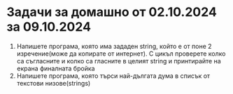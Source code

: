 # Задачи за домашно от 02.10.2024 за 09.10.2024
1. Напишете програма, която има зададен string, който е от поне 2 изречение(може да копирате от интернет). С цикъл проверете колко са съгласните и колко са гласните в целият string и принтирайте на екрана финалната бройка
2. Напишете програма, която търси най-дългата дума в списък от текстови низове(strings)
